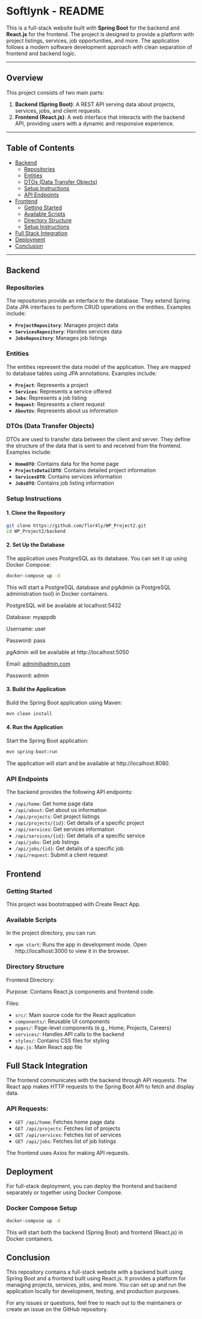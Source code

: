 # Softlynk - README

This is a full-stack website built with **Spring Boot** for the backend and **React.js** for the frontend. The project is designed to provide a platform with project listings, services, job opportunities, and more. The application follows a modern software development approach with clean separation of frontend and backend logic.

---

## Overview

This project consists of two main parts:

1. **Backend (Spring Boot)**: A REST API serving data about projects, services, jobs, and client requests.
2. **Frontend (React.js)**: A web interface that interacts with the backend API, providing users with a dynamic and responsive experience.

---

## Table of Contents

- [Backend](#backend)
  - [Repositories](#repositories)
  - [Entities](#entities)
  - [DTOs (Data Transfer Objects)](#dtos-data-transfer-objects)
  - [Setup Instructions](#setup-instructions)
  - [API Endpoints](#api-endpoints)
- [Frontend](#frontend)
  - [Getting Started](#getting-started)
  - [Available Scripts](#available-scripts)
  - [Directory Structure](#directory-structure)
  - [Setup Instructions](#frontend-setup-instructions)
- [Full Stack Integration](#full-stack-integration)
- [Deployment](#deployment)
- [Conclusion](#conclusion)

---

## Backend

### Repositories
The repositories provide an interface to the database. They extend Spring Data JPA interfaces to perform CRUD operations on the entities. Examples include:
- **`ProjectRepository`**: Manages project data
- **`ServicesRepository`**: Handles services data
- **`JobsRepository`**: Manages job listings

### Entities
The entities represent the data model of the application. They are mapped to database tables using JPA annotations. Examples include:
- **`Project`**: Represents a project
- **`Services`**: Represents a service offered
- **`Jobs`**: Represents a job listing
- **`Request`**: Represents a client request
- **`AboutUs`**: Represents about us information

### DTOs (Data Transfer Objects)
DTOs are used to transfer data between the client and server. They define the structure of the data that is sent to and received from the frontend. Examples include:
- **`HomeDTO`**: Contains data for the home page
- **`ProjectsDetailDTO`**: Contains detailed project information
- **`ServicesDTO`**: Contains services information
- **`JobsDTO`**: Contains job listing information

### Setup Instructions

#### 1. Clone the Repository
```bash
git clone https://github.com/flor4ly/WP_Project2.git
cd WP_Project2/backend
```

#### 2. Set Up the Database
The application uses PostgreSQL as its database. You can set it up using Docker Compose:

```bash
docker-compose up -d
```

This will start a PostgreSQL database and pgAdmin (a PostgreSQL administration tool) in Docker containers.

PostgreSQL will be available at localhost:5432

Database: myappdb

Username: user

Password: pass

pgAdmin will be available at http://localhost:5050

Email: admin@admin.com

Password: admin

#### 3. Build the Application
Build the Spring Boot application using Maven:

```bash
mvn clean install
```

#### 4. Run the Application
Start the Spring Boot application:

```bash
mvn spring-boot:run
```

The application will start and be available at http://localhost:8080.

### API Endpoints
The backend provides the following API endpoints:

- `/api/home`: Get home page data
- `/api/about`: Get about us information
- `/api/projects`: Get project listings
- `/api/projects/{id}`: Get details of a specific project
- `/api/services`: Get services information
- `/api/services/{id}`: Get details of a specific service
- `/api/jobs`: Get job listings
- `/api/jobs/{id}`: Get details of a specific job
- `/api/request`: Submit a client request

## Frontend

### Getting Started
This project was bootstrapped with Create React App.

### Available Scripts
In the project directory, you can run:

- `npm start`: Runs the app in development mode. Open http://localhost:3000 to view it in the browser.

### Directory Structure
Frontend Directory:

Purpose: Contains React.js components and frontend code.

Files:

- `src/`: Main source code for the React application
- `components/`: Reusable UI components
- `pages/`: Page-level components (e.g., Home, Projects, Careers)
- `services/`: Handles API calls to the backend
- `styles/`: Contains CSS files for styling
- `App.js`: Main React app file


## Full Stack Integration

The frontend communicates with the backend through API requests. The React app makes HTTP requests to the Spring Boot API to fetch and display data.

### API Requests:
- `GET /api/home`: Fetches home page data
- `GET /api/projects`: Fetches list of projects
- `GET /api/services`: Fetches list of services
- `GET /api/jobs`: Fetches list of job listings

The frontend uses Axios for making API requests.

## Deployment

For full-stack deployment, you can deploy the frontend and backend separately or together using Docker Compose.

### Docker Compose Setup

```bash
docker-compose up -d
```

This will start both the backend (Spring Boot) and frontend (React.js) in Docker containers.

## Conclusion

This repository contains a full-stack website with a backend built using Spring Boot and a frontend built using React.js. It provides a platform for managing projects, services, jobs, and more. You can set up and run the application locally for development, testing, and production purposes.

For any issues or questions, feel free to reach out to the maintainers or create an issue on the GitHub repository.
